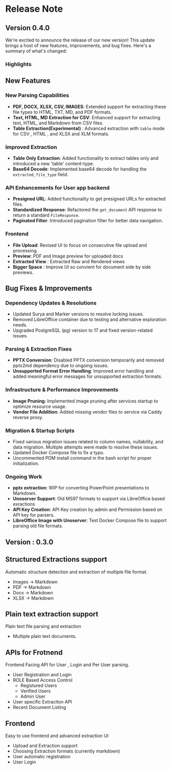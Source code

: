 
# Release Note

## Version 0.4.0

We're excited to announce the release of our new version! This update brings a host of new features, improvements, and bug fixes. Here's a summary of what's changed:

### Highlights

## New Features

### New Parsing Capabilities

- **PDF, DOCX, XLSX, CSV, IMAGES**: Extended support for extracting these file types to HTML, TXT, MD, and PDF formats.
- **Text, HTML, MD Extraction for CSV**: Enhanced support for extracting text, HTML, and Markdown from CSV files.
- **Table Extraction(Experimental)** : Advanced extraction with `table` mode for CSV , HTML , and XLSX and XLM formats.

### Improved Extraction

- **Table Only Extraction**: Added functionality to extract tables only and introduced a new 'table' content-type.
- **Base64 Decode**: Implemented base64 decode for handling the `extracted_file_type` field.

### API Enhancements for User app backend

- **Presigned URL**: Added functionality to get presigned URLs for extracted files.
- **Standardized Response**: Refactored the `get_document` API response to return a standard `FileResponse`.
- **Paginated Filter**: Introduced pagination filter for better data navigation.

### Frontend

- **File Upload**: Revised UI to focus on consecutive file upload and processing.
- **Preview**: PDF and Image preview for uploaded docs
- **Extracted View** : Extracted Raw and Rendered views
- **Bigger Space** : Improve UI so convient for document side by side previews.

## Bug Fixes & Improvements

### Dependency Updates & Resolutions

- Updated Surya and Marker versions to resolve locking issues.
- Removed LibreOffice container due to testing and alternative exploration needs.
- Upgraded PostgreSQL (pg) version to 17 and fixed version-related issues.

### Parsing & Extraction Fixes

- **PPTX Conversion**: Disabled PPTX conversion temporarily and removed pptx2md dependency due to ongoing issues.
- **Unsupported Format Error Handling**: Improved error handling and added meaningful error messages for unsupported extraction formats.

### Infrastructure & Performance Improvements

- **Image Pruning**: Implemented image pruning after services startup to optimize resource usage.
- **Vendor File Addition**: Added missing vendor files to service via  Caddy reverse proxy.

### Migration & Startup Scripts

- Fixed various migration issues related to column names, nullability, and data migration. Multiple attempts were made to resolve these issues.
- Updated Docker Compose file to fix a typo.
- Uncommented PDM install command in the bash script for proper initialization.

### Ongoing Work

- **pptx extraction**: WIP for converting PowerPoint presentations to Markdown.
- **Unoserver Support**:  Old MS97 formats to support via LibreOffice based exractions
- **API Key Creation**: API Key creation by admin and Permission based on API key for parsers.
- **LibreOffice Image with Unoserver**: Test Docker Compose file to support parsing old file formats.
  
## Version : 0.3.0

## Structured Extractions support

Automatic structure detection and extraction of multiple file format.

- Images -> Markdown
- PDF  -> Markdown
- Docx -> Markdown
- XLSX -> Markdown

## Plain text extraction support

Plain text file parsing and extraction

- Multiple plain text documents.

## APIs for Frotnend

Frontend Facing API for User , Login and Per User parsing.

- User Registration and Login
- ROLE Based Access Control
  - Registured Users
  - Verified Users
  - Admin User
- User specific Extraciton API
- Recent Document Listing

## Frontend

Easy to use frontend and advanced extraction UI

- Upload and Extraction support
- Choosing Extraction formats (currently markdown)
- User automatic registration
- User Login
